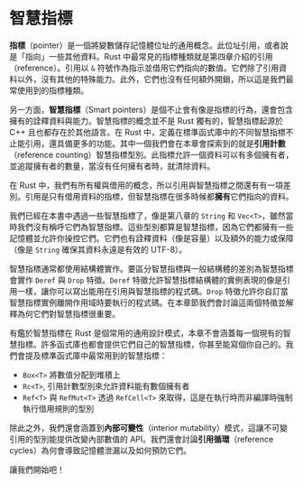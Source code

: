 # 智慧指標

**指標**（pointer）是一個將變數儲存記憶體位址的通用概念。此位址引用，或者說是「指向」一些其他資料。Rust 中最常見的指標種類就是第四章介紹的引用（reference）。引用以 `&` 符號作為指示並借用它們指向的數值。它們除了引用資料以外，沒有其他的特殊能力。此外，它們也沒有任何額外開銷，所以這是我們最常使用到的指標種類。

另一方面，**智慧指標**（Smart pointers）是個不止會有像是指標的行為，還會包含擁有的詮釋資料與能力。智慧指標的概念並不是 Rust 獨有的，智慧指標起源於 C++ 且也都存在於其他語言。在 Rust 中，定義在標準函式庫中的不同智慧指標不止能引用，還具備更多的功能。其中一個我們會在本章會探索到的就是**引用計數**（reference counting）智慧指標型別。此指標允許一個資料可以有多個擁有者，並追蹤擁有者的數量，當沒有任何擁有者時，就清除資料。

在 Rust 中，我們有所有權與借用的概念，所以引用與智慧指標之間還有有一項差別。引用是只有借用資料的指標，但智慧指標在很多時候都**擁有**它們指向的資料。

我們已經在本書中遇過一些智慧指標了，像是第八章的 `String` 和 `Vec<T>`，雖然當時我們沒有稱呼它們為智慧指標。這些型別都算是智慧指標，因為它們都擁有一些記憶體並允許你操控它們。它們也有詮釋資料（像是容量）以及額外的能力或保障（像是 `String` 確保其資料永遠是有效的 UTF-8）。

智慧指標通常都使用結構體實作。要區分智慧指標與一般結構體的差別為智慧指標會實作 `Deref` 與 `Drop` 特徵。`Deref` 特徵允許智慧指標結構體的實例表現的像是引用一樣，讓你可以寫出能用在引用與智慧指標的程式碼。`Drop` 特徵允許你自訂當智慧指標實例離開作用域時要執行的程式碼。在本章節我們會討論這兩個特徵並解釋為何它們對智慧指標很重要。

有鑑於智慧指標在 Rust 是個常用的通用設計模式，本章不會涵蓋每一個現有的智慧指標。許多函式庫也都會提供它們自己的智慧指標，你甚至能寫個你自己的。我們會提及標準函式庫中最常用到的智慧指標：

* `Box<T>` 將數值分配到堆積上
* `Rc<T>`, 引用計數型別來允許資料能有數個擁有者
* `Ref<T>` 與 `RefMut<T>` 透過 `RefCell<T>` 來取得，這是在執行時而非編譯時強制執行借用規則的型別

除此之外，我們還會涵蓋到**內部可變性**（interior mutability）模式，這讓不可變引用的型別能提供改變內部數值的 API。我們還會討論**引用循環**（reference cycles）為何會導致記憶體泄漏以及如何預防它們。

讓我們開始吧！
